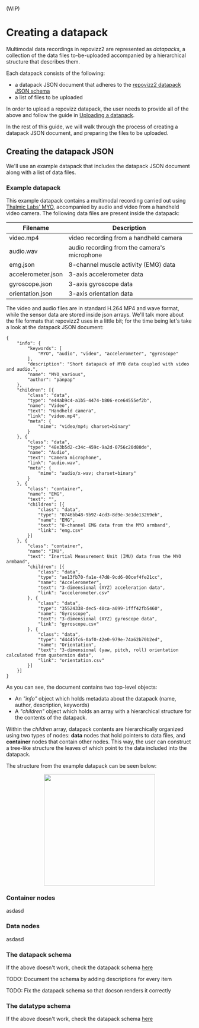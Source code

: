 (WIP)
# Creating a datapack

Multimodal data recordings in repovizz2 are represented as *datapacks*, a collection of the data files to-be-uploaded accompanied by a hierarchical structure that describes them.

Each datapack consists of the following:

* a datapack JSON document that adheres to the [repovizz2 datapack JSON schema](#datapack_schema)
* a list of files to be uploaded

In order to upload a repovizz datapack, the user needs to provide all of the above and follow the guide in [Uploading a datapack](https://github.com/chaosct/repovizz2doc/blob/master/Upload.ipynb).

In the rest of this guide, we will walk through the process of creating a datapack JSON document, and preparing the files to be uploaded.

## Creating the datapack JSON

We'll use an example datapack that includes the datapack JSON document along with a list of data files.

### Example datapack

This example datapack contains a multimodal recording carried out using [Thalmic Labs' MYO](https://www.myo.com/), accompanied by audio and video from a handheld video camera. The following data files are present inside the datapack:

<center>

Filename | Description
---------|------------
video.mp4 | video recording from a handheld camera
audio.wav | audio recording from the camera's microphone
emg.json | 8-channel muscle activity (EMG) data 
accelerometer.json | 3-axis accelerometer data
gyroscope.json | 3-axis gyroscope data 
orientation.json | 3-axis orientation data

</center>

The video and audio files are in standard H.264 MP4 and wave format, while the sensor data are stored inside json arrays. We'll talk more about the file formats that repovizz2 uses in a little bit; for the time being let's take a look at the datapack JSON document:

	{
	    "info": {
	        "keywords": [
	            "MYO", "audio", "video", "accelerometer", "gyroscope"
	        ],
	        "description": "Short datapack of MYO data coupled with video and audio.",
	        "name": "MYO_various",
	        "author": "panpap"
	    },
	    "children": [{
	        "class": "data",
	        "type": "e44ab9c4-a1b5-4474-b806-ece64555ef2b",
	        "name": "Video",
	        "text": "Handheld camera",
	        "link": "video.mp4",
	        "meta": {
	            "mime": "video/mp4; charset=binary"
	        }
	    }, {
	        "class": "data",
	        "type": "48e3b5d2-c34c-459c-9a2d-0756c20d80de",
	        "name": "Audio",
	        "text": "Camera microphone",
	        "link": "audio.wav",
	        "meta": {
	            "mime": "audio/x-wav; charset=binary"
	        }
	    }, {
	        "class": "container",
	        "name": "EMG",
	        "text": "",
	        "children": [{
	            "class": "data",
	            "type": "0746bb48-9b92-4cd3-8d9e-3e1de13269eb",
	            "name": "EMG",
	            "text": "8-channel EMG data from the MYO armband",
	            "link": "emg.csv"
	        }]
	    }, {
	        "class": "container",
	        "name": "IMU",
	        "text": "Inertial Measurement Unit (IMU) data from the MYO armband",
	        "children": [{
	            "class": "data",
	            "type": "ae13fb70-fa1e-47d8-9cd6-00cef4fe21cc",
	            "name": "Accelerometer",
	            "text": "3-dimensional (XYZ) acceleration data",
	            "link": "accelerometer.csv"
	        }, {
	            "class": "data",
	            "type": "35524338-dec5-40ca-a099-1fff42fb5460",
	            "name": "Gyroscope",
	            "text": "3-dimensional (XYZ) gyroscope data",
	            "link": "gyroscope.csv"
	        }, {
	            "class": "data",
	            "type": "d4445fc6-0af0-42e0-979e-74a62b70b2ed",
	            "name": "Orientation",
	            "text": "3-dimensional (yaw, pitch, roll) orientation calculated from quaternion data",
	            "link": "orientation.csv"
	        }]
	    }]
	}

As you can see, the document contains two top-level objects:

* An *"info"* object which holds metadata about the datapack (name, author, description, keywords)
* A *"children"* object which holds an array with a hierarchical structure for the contents of the datapack.

Within the *children* array, datapack contents are hierarchically organized using two types of nodes: **data** nodes that hold pointers to data files, and **container** nodes that contain other nodes. This way, the user can construct a tree-like structure the leaves of which point to the data included into the datapack.

The structure from the example datapack can be seen below:
<center><img src="https://dl.dropboxusercontent.com/u/8191579/repovizz2_example_datapack_graph.png" width="300"></center>

### Container nodes
asdasd

### Data nodes
asdasd

### <a name="datapack_schema"></a> The datapack schema

<script src="http://lbovet.github.io/docson/widget.js" data-schema="https://raw.githubusercontent.com/slowmountain/repovizz2doc/master/datapack_schema.json"></script>

If the above doesn't work, check the datapack schema [here](http://lbovet.github.io/docson/index.html#https://raw.githubusercontent.com/slowmountain/repovizz2doc/master/datapack_schema.json)

TODO: Document the schema by adding descriptions for every item

TODO: Fix the datapack schema so that docson renders it correctly

### <a name="datatype_schema"></a>The datatype schema

<script src="http://lbovet.github.io/docson/widget.js" data-schema="https://raw.githubusercontent.com/slowmountain/repovizz2doc/master/datatype_schema.json"></script>

If the above doesn't work, check the datapack schema [here](http://lbovet.github.io/docson/index.html#https://raw.githubusercontent.com/slowmountain/repovizz2doc/master/datatype_schema.json)

